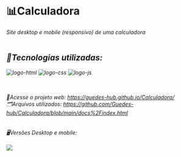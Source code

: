 <h1>📊Calculadora
</h1>


  <i>Site desktop e mobile (responsivo) de uma calculadora 
<br>
<br>



<h2>🤖Tecnologias utilizadas:</h2>


 <img src="https://img.shields.io/badge/HTML5-E34F26?style=for-the-badge&logo=html5&logoColor=white" alt="logo-html"  />
 <img src="https://img.shields.io/badge/CSS3-1572B6?style=for-the-badge&logo=css3&logoColor=white" alt="logo-css" />
  <img src="https://img.shields.io/badge/JavaScript-F7DF1E?style=for-the-badge&logo=JavaScript&logoColor=white" alt="logo-js" />
<br>
<br>
<br>

🚀Acesse o projeto web: https://guedes-hub.github.io/Calculadora/
<br>
🗂️Arquivos utilizados: https://github.com/Guedes-hub/Calculadora/blob/main/docs%2Findex.html
<br>
<br>
<br>
🖥️Versões Desktop e mobile: 
<br>
<br>
<img src="  https://photos.app.goo.gl/v7PJvk51kymiDG1j8   "/>



